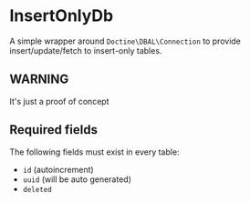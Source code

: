 # InsertOnlyDb

A simple wrapper around `Doctine\DBAL\Connection` to provide insert/update/fetch to insert-only tables.

## WARNING

It's just a proof of concept

## Required fields

The following fields must exist in every table:

* `id` (autoincrement)
* `uuid` (will be auto generated)
* `deleted`